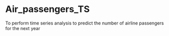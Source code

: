 # Air_passengers_TS
To perform time series analysis to predict the number of airline passengers for the next year
